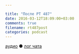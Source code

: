 ```yaml
---

title: "После РТ 487"
date: 2016-03-12T18:09:00+03:00
comments: true
filename: rt487post
categories: podcast
---
```


[аудио](http://cdn.radio-t.com/rt487post.mp3) ● [лог чата ](http://chat.radio-t.com/logs/radio-t-487.html)
<audio src="http://cdn.radio-t.com/rt487post.mp3" preload="none"></audio>
